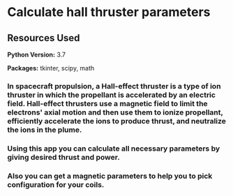 # Calculate hall thruster parameters

## Resources Used 
**Python Version:** 3.7 

**Packages:** tkinter, scipy, math

### In spacecraft propulsion, a Hall-effect thruster is a type of ion thruster in which the propellant is accelerated by an electric field. Hall-effect thrusters use a magnetic field to limit the electrons' axial motion and then use them to ionize propellant, efficiently accelerate the ions to produce thrust, and neutralize the ions in the plume.
 
### Using this app you can calculate all necessary parameters by giving desired thrust and power. 
### Also you can get a magnetic parameters to help you to pick configuration for your coils.
